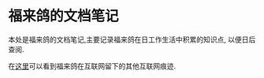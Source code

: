 # 福来鸽的文档笔记

本处是福来鸽的文档笔记,主要记录福来鸽在日工作生活中积累的知识点, 以便日后查阅.

在[这里](https://flaging.github.io/)可以看到福来鸽在互联网留下的其他互联网痕迹.
